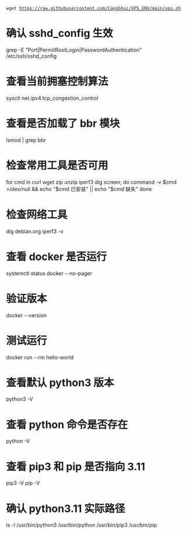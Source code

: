 <code>wget https://raw.githubusercontent.com/CangShui/VPS_ENV/main/vps.sh</code>



# 确认 sshd_config 生效
grep -E "Port|PermitRootLogin|PasswordAuthentication" /etc/ssh/sshd_config

# 查看当前拥塞控制算法
sysctl net.ipv4.tcp_congestion_control

# 查看是否加载了 bbr 模块
lsmod | grep bbr

# 检查常用工具是否可用
for cmd in curl wget zip unzip iperf3 dig screen; do
  command -v $cmd >/dev/null && echo "$cmd 已安装" || echo "$cmd 缺失"
done

# 检查网络工具
dig debian.org
iperf3 -v


# 查看 docker 是否运行
systemctl status docker --no-pager

# 验证版本
docker --version

# 测试运行
docker run --rm hello-world

# 查看默认 python3 版本
python3 -V

# 查看 python 命令是否存在
python -V

# 查看 pip3 和 pip 是否指向 3.11
pip3 -V
pip -V

# 确认 python3.11 实际路径
ls -l /usr/bin/python3 /usr/bin/python /usr/bin/pip3 /usr/bin/pip
